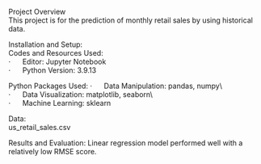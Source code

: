 Project Overview  
This project is for the prediction of monthly retail sales by using historical data.

Installation and Setup:  
Codes and Resources Used:  
·      Editor: Jupyter Notebook\
·      Python Version: 3.9.13

Python Packages Used:
·      Data Manipulation: pandas, numpy\   
·      Data Visualization: matplotlib, seaborn\   
·      Machine Learning: sklearn   

Data:    
us_retail_sales.csv

Results and Evaluation: 
Linear regression model performed well with a relatively low RMSE score. 

